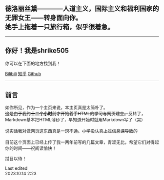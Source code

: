 <html>
  <head>
    <meta charset="UTF-8">
    <title>
      现实的荒原
    </title>
  </head>
  <body>
    <h2>
      德洛丽丝黛————人道主义，国际主义和福利国家的无罪女王——转身面向你。
      <br>
      她手上拖着一只旅行箱，似乎很着急。
    </h2>
    <hr>
    <h2>你好！我是shrike505</h2>
    <p>你可以在下面的地方找到我！</p>
    <a href="https://space.bilibili.com/164131287/">Bilibili</a>
    <a href="https://www.zhihu.com/people/trixie-83-96">知乎</a>
    <a href="https://github.com/shrike-505">Github</a>  
    <hr>
    <h2>
      前言
    </h2>
    <p>
      如你所见，作为一个主页来说，本主页真是太简朴了。
      <br>
      <del>这是由于我约<b><abbr title="2023/10/13 14:25">十二个小时</abbr></b>前才开始着手HTML的学习与网页建立。</del>反转了，Markdown基本把HTML薄纱了，早知道开始时就用Markdown写了（哭）
      <br>
      <br>
      说实话我对做网页这东西真是一窍不通。<del>小学没认真上过信息课导致的</del>
      <br>
      <br>
      目前这个页面上已经上传了我一两年前写的几篇文章，青涩无比，希望它们对得起你的时间——祝阅读愉快！
      <br>

  拭目以待！
    </p>
    <p>Last edited<br>2023.10.14 2:23</p>
  </body>
</html>
